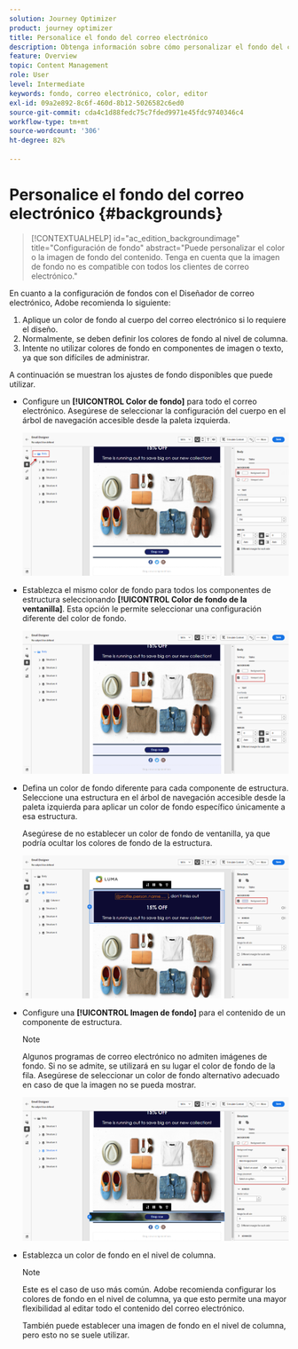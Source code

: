 ```yaml
---
solution: Journey Optimizer
product: journey optimizer
title: Personalice el fondo del correo electrónico
description: Obtenga información sobre cómo personalizar el fondo del correo electrónico
feature: Overview
topic: Content Management
role: User
level: Intermediate
keywords: fondo, correo electrónico, color, editor
exl-id: 09a2e892-8c6f-460d-8b12-5026582c6ed0
source-git-commit: cda4c1d88fedc75c7fded9971e45fdc9740346c4
workflow-type: tm+mt
source-wordcount: '306'
ht-degree: 82%

---
```


# Personalice el fondo del correo electrónico {#backgrounds}

>[!CONTEXTUALHELP]
>id="ac_edition_backgroundimage"
>title="Configuración de fondo"
>abstract="Puede personalizar el color o la imagen de fondo del contenido. Tenga en cuenta que la imagen de fondo no es compatible con todos los clientes de correo electrónico."

En cuanto a la configuración de fondos con el Diseñador de correo electrónico, Adobe recomienda lo siguiente:

1. Aplique un color de fondo al cuerpo del correo electrónico si lo requiere el diseño.
1. Normalmente, se deben definir los colores de fondo al nivel de columna.
1. Intente no utilizar colores de fondo en componentes de imagen o texto, ya que son difíciles de administrar.

A continuación se muestran los ajustes de fondo disponibles que puede utilizar.

* Configure un **[!UICONTROL Color de fondo]** para todo el correo electrónico. Asegúrese de seleccionar la configuración del cuerpo en el árbol de navegación accesible desde la paleta izquierda.

  ![](assets/background_1.png)

* Establezca el mismo color de fondo para todos los componentes de estructura seleccionando **[!UICONTROL Color de fondo de la ventanilla]**. Esta opción le permite seleccionar una configuración diferente del color de fondo.

  ![](assets/background_2.png)

* Defina un color de fondo diferente para cada componente de estructura. Seleccione una estructura en el árbol de navegación accesible desde la paleta izquierda para aplicar un color de fondo específico únicamente a esa estructura.

  Asegúrese de no establecer un color de fondo de ventanilla, ya que podría ocultar los colores de fondo de la estructura.

  ![](assets/background_3.png)

* Configure una **[!UICONTROL Imagen de fondo]** para el contenido de un componente de estructura.

  >[!NOTE]
  >
  >Algunos programas de correo electrónico no admiten imágenes de fondo. Si no se admite, se utilizará en su lugar el color de fondo de la fila. Asegúrese de seleccionar un color de fondo alternativo adecuado en caso de que la imagen no se pueda mostrar.

  ![](assets/background_4.png)

* Establezca un color de fondo en el nivel de columna.

  >[!NOTE]
  >
  >Este es el caso de uso más común. Adobe recomienda configurar los colores de fondo en el nivel de columna, ya que esto permite una mayor flexibilidad al editar todo el contenido del correo electrónico.

  También puede establecer una imagen de fondo en el nivel de columna, pero esto no se suele utilizar.
